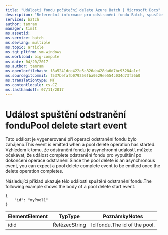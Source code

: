 ```yaml
---
title: "Události fondu počáteční delete Azure Batch | Microsoft Docs"
description: "Referenční informace pro odstranění fondu Batch, spusťte událost."
services: batch
author: tamram
manager: timlt
ms.assetid: 
ms.service: batch
ms.devlang: multiple
ms.topic: article
ms.tgt_pltfrm: vm-windows
ms.workload: big-compute
ms.date: 04/20/2017
ms.author: tamram
ms.openlocfilehash: f8a5241dce422e5c826ab428da6d7bc93284a1cf
ms.sourcegitcommit: f537befafb079256fba0529ee554c034d73f36b0
ms.translationtype: MT
ms.contentlocale: cs-CZ
ms.lasthandoff: 07/11/2017
---
```

# <a name="pool-delete-start-event"></a><span data-ttu-id="b0fcb-103">Událost spuštění odstranění fondu</span><span class="sxs-lookup"><span data-stu-id="b0fcb-103">Pool delete start event</span></span>

 <span data-ttu-id="b0fcb-104">Tato událost je vygenerované při operaci odstranění fondu bylo zahájeno.</span><span class="sxs-lookup"><span data-stu-id="b0fcb-104">This event is emitted when a pool delete operation has started.</span></span> <span data-ttu-id="b0fcb-105">Vzhledem k tomu, že odstranění fondu je asynchronní událostí, můžete očekávat, že událost complete odstranění fondu pro vypuštění po dokončení operace odstranění.</span><span class="sxs-lookup"><span data-stu-id="b0fcb-105">Since the pool delete is an asynchronous event, you can expect a pool delete complete event to be emitted once the delete operation completes.</span></span>

 <span data-ttu-id="b0fcb-106">Následující příklad ukazuje tělo události spuštění odstranění fondu.</span><span class="sxs-lookup"><span data-stu-id="b0fcb-106">The following example shows the body of a pool delete start event.</span></span>

```
{
    "id": "myPool1"
}
```

|<span data-ttu-id="b0fcb-107">Element</span><span class="sxs-lookup"><span data-stu-id="b0fcb-107">Element</span></span>|<span data-ttu-id="b0fcb-108">Typ</span><span class="sxs-lookup"><span data-stu-id="b0fcb-108">Type</span></span>|<span data-ttu-id="b0fcb-109">Poznámky</span><span class="sxs-lookup"><span data-stu-id="b0fcb-109">Notes</span></span>|
|-------------|----------|-----------|
|<span data-ttu-id="b0fcb-110">id</span><span class="sxs-lookup"><span data-stu-id="b0fcb-110">id</span></span>|<span data-ttu-id="b0fcb-111">Řetězec</span><span class="sxs-lookup"><span data-stu-id="b0fcb-111">String</span></span>|<span data-ttu-id="b0fcb-112">Id fondu.</span><span class="sxs-lookup"><span data-stu-id="b0fcb-112">The id of the pool.</span></span>|